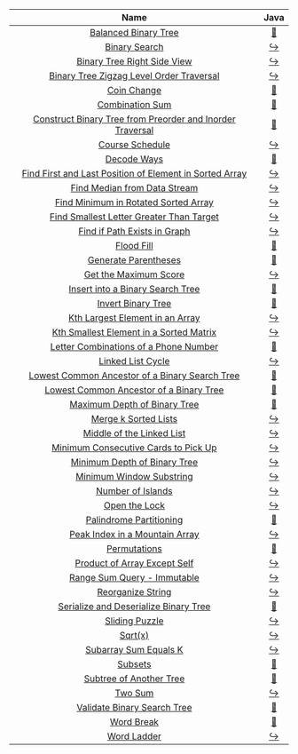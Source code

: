 |                                                                         Name                                                                         |                                                                                 Java                                                                                  |
|:----------------------------------------------------------------------------------------------------------------------------------------------------:|:---------------------------------------------------------------------------------------------------------------------------------------------------------------------:|
|                                      [Balanced Binary Tree](https://leetcode.com/problems/balanced-binary-tree)                                      |                 [:arrows_counterclockwise:](https://github.com/leowajda/eureka-java/blob/master/src/main/java/tree/recursive/BalancedBinaryTree.java)                 |
|                                             [Binary Search](https://leetcode.com/problems/binary-search)                                             |                       [:arrow_right_hook:](https://github.com/leowajda/eureka-java/blob/master/src/main/java/array/iterative/BinarySearch.java)                       |
|                               [Binary Tree Right Side View](https://leetcode.com/problems/binary-tree-right-side-view)                               |                  [:arrow_right_hook:](https://github.com/leowajda/eureka-java/blob/master/src/main/java/tree/iterative/BinaryTreeRightSideView.java)                  |
|                  [Binary Tree Zigzag Level Order Traversal](https://leetcode.com/problems/binary-tree-zigzag-level-order-traversal)                  |            [:arrow_right_hook:](https://github.com/leowajda/eureka-java/blob/master/src/main/java/tree/iterative/BinaryTreeZigzagLevelOrderTraversal.java)            |
|                                               [Coin Change](https://leetcode.com/problems/coin-change)                                               |                    [:arrows_counterclockwise:](https://github.com/leowajda/eureka-java/blob/master/src/main/java/array/recursive/CoinChange.java)                     |
|                                           [Combination Sum](https://leetcode.com/problems/combination-sum)                                           |                  [:arrows_counterclockwise:](https://github.com/leowajda/eureka-java/blob/master/src/main/java/array/recursive/CombinationSum.java)                   |
| [Construct Binary Tree from Preorder and Inorder Traversal](https://leetcode.com/problems/construct-binary-tree-from-preorder-and-inorder-traversal) | [:arrows_counterclockwise:](https://github.com/leowajda/eureka-java/blob/master/src/main/java/tree/recursive/ConstructBinaryTreeFromPreorderAndInorderTraversal.java) |
|                                           [Course Schedule](https://leetcode.com/problems/course-schedule)                                           |                      [:arrow_right_hook:](https://github.com/leowajda/eureka-java/blob/master/src/main/java/graph/iterative/CourseSchedule.java)                      |
|                                               [Decode Ways](https://leetcode.com/problems/decode-ways)                                               |                    [:arrows_counterclockwise:](https://github.com/leowajda/eureka-java/blob/master/src/main/java/string/recursive/DecodeWays.java)                    |
|   [Find First and Last Position of Element in Sorted Array](https://leetcode.com/problems/find-first-and-last-position-of-element-in-sorted-array)   |      [:arrow_right_hook:](https://github.com/leowajda/eureka-java/blob/master/src/main/java/array/iterative/FindFirstAndLastPositionOfElementInSortedArray.java)      |
|                              [Find Median from Data Stream](https://leetcode.com/problems/find-median-from-data-stream)                              |                [:arrow_right_hook:](https://github.com/leowajda/eureka-java/blob/master/src/main/java/custom/iterative/FindMedianFromDataStream.java)                 |
|                      [Find Minimum in Rotated Sorted Array](https://leetcode.com/problems/find-minimum-in-rotated-sorted-array)                      |             [:arrow_right_hook:](https://github.com/leowajda/eureka-java/blob/master/src/main/java/array/iterative/FindMinimumInRotatedSortedArray.java)              |
|                  [Find Smallest Letter Greater Than Target](https://leetcode.com/problems/find-smallest-letter-greater-than-target)                  |           [:arrow_right_hook:](https://github.com/leowajda/eureka-java/blob/master/src/main/java/array/iterative/FindSmallestLetterGreaterThanTarget.java)            |
|                              [Find if Path Exists in Graph](https://leetcode.com/problems/find-if-path-exists-in-graph)                              |                 [:arrow_right_hook:](https://github.com/leowajda/eureka-java/blob/master/src/main/java/graph/iterative/FindIfPathExistsInGraph.java)                  |
|                                                [Flood Fill](https://leetcode.com/problems/flood-fill)                                                |                     [:arrows_counterclockwise:](https://github.com/leowajda/eureka-java/blob/master/src/main/java/graph/recursive/FloodFill.java)                     |
|                                      [Generate Parentheses](https://leetcode.com/problems/generate-parentheses)                                      |               [:arrows_counterclockwise:](https://github.com/leowajda/eureka-java/blob/master/src/main/java/string/recursive/GenerateParentheses.java)                |
|                                     [Get the Maximum Score](https://leetcode.com/problems/get-the-maximum-score)                                     |                    [:arrow_right_hook:](https://github.com/leowajda/eureka-java/blob/master/src/main/java/array/iterative/GetTheMaximumScore.java)                    |
|                          [Insert into a Binary Search Tree](https://leetcode.com/problems/insert-into-a-binary-search-tree)                          |            [:arrows_counterclockwise:](https://github.com/leowajda/eureka-java/blob/master/src/main/java/tree/recursive/InsertIntoABinarySearchTree.java)             |
|                                        [Invert Binary Tree](https://leetcode.com/problems/invert-binary-tree)                                        |                  [:arrows_counterclockwise:](https://github.com/leowajda/eureka-java/blob/master/src/main/java/tree/recursive/InvertBinaryTree.java)                  |
|                           [Kth Largest Element in an Array](https://leetcode.com/problems/kth-largest-element-in-an-array)                           |                [:arrow_right_hook:](https://github.com/leowajda/eureka-java/blob/master/src/main/java/array/iterative/KthLargestElementInAnArray.java)                |
|                   [Kth Smallest Element in a Sorted Matrix](https://leetcode.com/problems/kth-smallest-element-in-a-sorted-matrix)                   |            [:arrow_right_hook:](https://github.com/leowajda/eureka-java/blob/master/src/main/java/array/iterative/KthSmallestElementInASortedMatrix.java)             |
|                     [Letter Combinations of a Phone Number](https://leetcode.com/problems/letter-combinations-of-a-phone-number)                     |         [:arrows_counterclockwise:](https://github.com/leowajda/eureka-java/blob/master/src/main/java/string/recursive/LetterCombinationsOfAPhoneNumber.java)         |
|                                         [Linked List Cycle](https://leetcode.com/problems/linked-list-cycle)                                         |                  [:arrow_right_hook:](https://github.com/leowajda/eureka-java/blob/master/src/main/java/linked_list/iterative/LinkedListCycle.java)                   |
|            [Lowest Common Ancestor of a Binary Search Tree](https://leetcode.com/problems/lowest-common-ancestor-of-a-binary-search-tree)            |      [:arrows_counterclockwise:](https://github.com/leowajda/eureka-java/blob/master/src/main/java/tree/recursive/LowestCommonAncestorOfABinarySearchTree.java)       |
|                   [Lowest Common Ancestor of a Binary Tree](https://leetcode.com/problems/lowest-common-ancestor-of-a-binary-tree)                   |         [:arrows_counterclockwise:](https://github.com/leowajda/eureka-java/blob/master/src/main/java/tree/recursive/LowestCommonAncestorOfABinaryTree.java)          |
|                              [Maximum Depth of Binary Tree](https://leetcode.com/problems/maximum-depth-of-binary-tree)                              |              [:arrows_counterclockwise:](https://github.com/leowajda/eureka-java/blob/master/src/main/java/tree/recursive/MaximumDepthOfBinaryTree.java)              |
|                                      [Merge k Sorted Lists](https://leetcode.com/problems/merge-k-sorted-lists)                                      |                 [:arrow_right_hook:](https://github.com/leowajda/eureka-java/blob/master/src/main/java/linked_list/iterative/MergeKSortedLists.java)                  |
|                                 [Middle of the Linked List](https://leetcode.com/problems/middle-of-the-linked-list)                                 |               [:arrow_right_hook:](https://github.com/leowajda/eureka-java/blob/master/src/main/java/linked_list/iterative/MiddleOfTheLinkedList.java)                |
|                      [Minimum Consecutive Cards to Pick Up](https://leetcode.com/problems/minimum-consecutive-cards-to-pick-up)                      |             [:arrow_right_hook:](https://github.com/leowajda/eureka-java/blob/master/src/main/java/array/iterative/MinimumConsecutiveCardsToPickUp.java)              |
|                              [Minimum Depth of Binary Tree](https://leetcode.com/problems/minimum-depth-of-binary-tree)                              |                 [:arrow_right_hook:](https://github.com/leowajda/eureka-java/blob/master/src/main/java/tree/iterative/MinimumDepthOfBinaryTree.java)                  |
|                                  [Minimum Window Substring](https://leetcode.com/problems/minimum-window-substring)                                  |                  [:arrow_right_hook:](https://github.com/leowajda/eureka-java/blob/master/src/main/java/array/iterative/MinimumWindowSubstring.java)                  |
|                                         [Number of Islands](https://leetcode.com/problems/number-of-islands)                                         |                     [:arrow_right_hook:](https://github.com/leowajda/eureka-java/blob/master/src/main/java/graph/iterative/NumberOfIslands.java)                      |
|                                             [Open the Lock](https://leetcode.com/problems/open-the-lock)                                             |                       [:arrow_right_hook:](https://github.com/leowajda/eureka-java/blob/master/src/main/java/graph/iterative/OpenTheLock.java)                        |
|                                   [Palindrome Partitioning](https://leetcode.com/problems/palindrome-partitioning)                                   |              [:arrows_counterclockwise:](https://github.com/leowajda/eureka-java/blob/master/src/main/java/string/recursive/PalindromePartitioning.java)              |
|                            [Peak Index in a Mountain Array](https://leetcode.com/problems/peak-index-in-a-mountain-array)                            |                [:arrow_right_hook:](https://github.com/leowajda/eureka-java/blob/master/src/main/java/array/iterative/PeakIndexInAMountainArray.java)                 |
|                                              [Permutations](https://leetcode.com/problems/permutations)                                              |                   [:arrows_counterclockwise:](https://github.com/leowajda/eureka-java/blob/master/src/main/java/array/recursive/Permutations.java)                    |
|                              [Product of Array Except Self](https://leetcode.com/problems/product-of-array-except-self)                              |                 [:arrow_right_hook:](https://github.com/leowajda/eureka-java/blob/master/src/main/java/array/iterative/ProductOfArrayExceptSelf.java)                 |
|                               [Range Sum Query - Immutable](https://leetcode.com/problems/range-sum-query---immutable)                               |                  [:arrow_right_hook:](https://github.com/leowajda/eureka-java/blob/master/src/main/java/array/iterative/RangeSumQueryImmutable.java)                  |
|                                         [Reorganize String](https://leetcode.com/problems/reorganize-string)                                         |                    [:arrow_right_hook:](https://github.com/leowajda/eureka-java/blob/master/src/main/java/string/iterative/ReorganizeString.java)                     |
|                     [Serialize and Deserialize Binary Tree](https://leetcode.com/problems/serialize-and-deserialize-binary-tree)                     |         [:arrows_counterclockwise:](https://github.com/leowajda/eureka-java/blob/master/src/main/java/tree/recursive/SerializeAndDeserializeBinaryTree.java)          |
|                                            [Sliding Puzzle](https://leetcode.com/problems/sliding-puzzle)                                            |                      [:arrow_right_hook:](https://github.com/leowajda/eureka-java/blob/master/src/main/java/graph/iterative/SlidingPuzzle.java)                       |
|                                                    [Sqrt(x)](https://leetcode.com/problems/sqrtx)                                                    |                           [:arrow_right_hook:](https://github.com/leowajda/eureka-java/blob/master/src/main/java/math/iterative/SqrtX.java)                           |
|                                     [Subarray Sum Equals K](https://leetcode.com/problems/subarray-sum-equals-k)                                     |                    [:arrow_right_hook:](https://github.com/leowajda/eureka-java/blob/master/src/main/java/array/iterative/SubarraySumEqualsK.java)                    |
|                                                   [Subsets](https://leetcode.com/problems/subsets)                                                   |                      [:arrows_counterclockwise:](https://github.com/leowajda/eureka-java/blob/master/src/main/java/array/recursive/Subsets.java)                      |
|                                   [Subtree of Another Tree](https://leetcode.com/problems/subtree-of-another-tree)                                   |                [:arrows_counterclockwise:](https://github.com/leowajda/eureka-java/blob/master/src/main/java/tree/recursive/SubtreeOfAnotherTree.java)                |
|                                                   [Two Sum](https://leetcode.com/problems/two-sum)                                                   |                          [:arrow_right_hook:](https://github.com/leowajda/eureka-java/blob/master/src/main/java/array/iterative/TwoSum.java)                          |
|                               [Validate Binary Search Tree](https://leetcode.com/problems/validate-binary-search-tree)                               |              [:arrows_counterclockwise:](https://github.com/leowajda/eureka-java/blob/master/src/main/java/tree/recursive/ValidateBinarySearchTree.java)              |
|                                                [Word Break](https://leetcode.com/problems/word-break)                                                |                    [:arrows_counterclockwise:](https://github.com/leowajda/eureka-java/blob/master/src/main/java/string/recursive/WordBreak.java)                     |
|                                               [Word Ladder](https://leetcode.com/problems/word-ladder)                                               |                        [:arrow_right_hook:](https://github.com/leowajda/eureka-java/blob/master/src/main/java/graph/iterative/WordLadder.java)                        |
